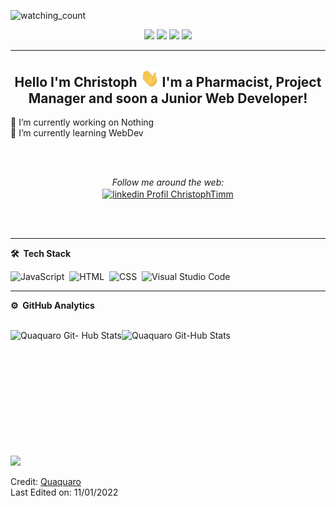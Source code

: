 <p align="left"> 
<img src="https://komarev.com/ghpvc/?username=Quaquaro&color=brightgreen" alt="watching_count" />
 </p>
 <p align="center">
<img src="https://img.shields.io/badge/Age-31-blue" />
  <img src="https://img.shields.io/badge/Focus-Web%20Development-brightgreen" />
  <img src="https://img.shields.io/badge/Lives-Germany-success" />
  <img src="https://img.shields.io/badge/Languages-German%20%26%20English-brightgreen" />
</p>
<hr>
<div align="center">
 <h2>
  Hello I'm Christoph <img src="https://github.com/ABSphreak/ABSphreak/blob/master/gifs/Hi.gif" width="30px">
  I'm a Pharmacist, Project Manager and soon a Junior Web Developer!</h2>
</div>

 🔭 I’m currently working on Nothing 
 <br>
 🌱 I’m currently learning WebDev

</br>
</br>
<p align="center">
<i>Follow me around the web:</i><br>
<a href="https://www.linkedin.com/in/christoph-timm-052bb81b5/" target="_blank"><img align="center" src="https://image.flaticon.com/icons/png/128/174/174857.png" alt="linkedin Profil ChristophTimm" height="30" width="40" /></a>  
</p>
<br><br>
<hr>
<strong>🛠 &nbsp;Tech Stack</strong>
<br>

![JavaScript](https://img.shields.io/badge/-JavaScript-05122A?style=flat&logo=javascript)&nbsp;
![HTML](https://img.shields.io/badge/-HTML-05122A?style=flat&logo=HTML5)&nbsp;
![CSS](https://img.shields.io/badge/-CSS-05122A?style=flat&logo=CSS3&logoColor=1572B6)&nbsp;
![Visual Studio Code](https://img.shields.io/badge/-Visual%20Studio%20Code-05122A?style=flat&logo=visual-studio-code&logoColor=007ACC)&nbsp;
<hr>
<strong>⚙️ &nbsp;GitHub Analytics</strong>
<br><br>
<p><img align="left" src="https://github-readme-stats.vercel.app/api?username=Quaquaro&show_icons=true&locale=en&theme=algolia" alt="Quaquaro Git- Hub Stats"/><img align="left" src="https://github-readme-stats.vercel.app/api/top-langs?username=Quaquaro&show_icons=true&locale=en&layout=compact&theme=algolia" alt="Quaquaro Git-Hub Stats" />
</p>
<br><br><br><br><br><br><br><br><br><br><br>
<p align="left">
<img src="https://github-profile-trophy.vercel.app/?username=Quaquaro&theme=algolia&no-bg=true" />
</p>

 <!--

Here are some ideas to get you started:

- 🌱 I’m currently learning WebDev
- 👯 I’m looking to collaborate on ...
- 🤔 I’m looking for help with ...
- 💬 Ask me about ...
- 📫 How to reach me: ...
- 😄 Pronouns: ...
- ⚡ Fun fact: ...

<div align="center">

<img align="center" src="https://github-readme-stats.vercel.app/api?username=Quaquaro&count_private=true&show_icons=true&line_height=20&title_color=7A7ADB&icon_color=2234AE&text_color=D3D3D3&bg_color=0,000000,130F40" alt="Quaquaro's Github Stats">
</div>
-->

Credit: [Quaquaro](https://github.com/Quaquaro)
<br>
Last Edited on: 11/01/2022
